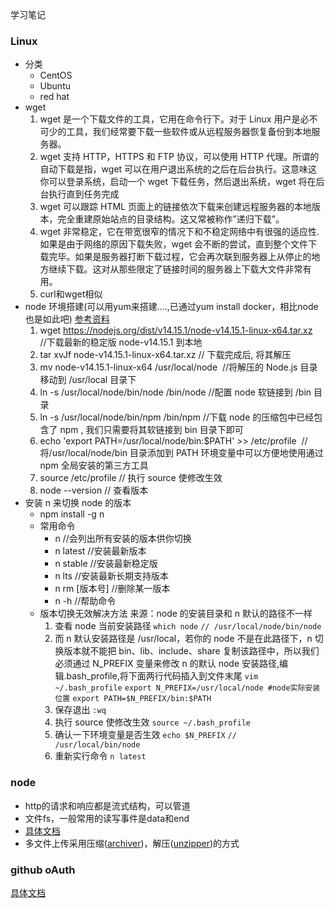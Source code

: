 学习笔记

### Linux
- 分类
  * CentOS
  * Ubuntu
  * red hat
- wget
  1. wget 是一个下载文件的工具，它用在命令行下。对于 Linux 用户是必不可少的工具，我们经常要下载一些软件或从远程服务器恢复备份到本地服务器。
  2. wget 支持 HTTP，HTTPS 和 FTP 协议，可以使用 HTTP 代理。所谓的自动下载是指，wget 可以在用户退出系统的之后在后台执行。这意味这你可以登录系统，启动一个 wget 下载任务，然后退出系统，wget 将在后台执行直到任务完成
  3. wget 可以跟踪 HTML 页面上的链接依次下载来创建远程服务器的本地版本，完全重建原始站点的目录结构。这又常被称作”递归下载”。
  4. wget 非常稳定，它在带宽很窄的情况下和不稳定网络中有很强的适应性.如果是由于网络的原因下载失败，wget 会不断的尝试，直到整个文件下载完毕。如果是服务器打断下载过程，它会再次联到服务器上从停止的地方继续下载。这对从那些限定了链接时间的服务器上下载大文件非常有用。
  5. curl和wget相似
- node 环境搭建(可以用yum来搭建....,已通过yum install docker，相比node也是如此吧)
  [参考资料](https://www.jianshu.com/p/9e648a1effb8)
  1. wget https://nodejs.org/dist/v14.15.1/node-v14.15.1-linux-x64.tar.xz  
     //下载最新的稳定版 node-v14.15.1 到本地
  2. tar xvJf node-v14.15.1-linux-x64.tar.xz
     // 下载完成后, 将其解压
  3. mv node-v14.15.1-linux-x64 /usr/local/node 
     //将解压的 Node.js 目录移动到 /usr/local 目录下
  4. ln -s /usr/local/node/bin/node /bin/node
     //配置 node 软链接到 /bin 目录
  5. ln -s /usr/local/node/bin/npm /bin/npm
     //下载 node 的压缩包中已经包含了 npm , 我们只需要将其软链接到 bin 目录下即可
  6. echo 'export PATH=/usr/local/node/bin:$PATH' >> /etc/profile 
     //将/usr/local/node/bin 目录添加到 PATH 环境变量中可以方便地使用通过 npm 全局安装的第三方工具
  7. source /etc/profile
     // 执行 source 使修改生效
  8. node --version
     // 查看版本
- 安装 n 来切换 node 的版本
  - npm install -g n
  - 常用命令
    - n //会列出所有安装的版本供你切换
    - n latest //安装最新版本
    - n stable //安装最新稳定版
    - n lts //安装最新长期支持版本
    - n rm \[版本号] //删除某一版本
    - n -h //帮助命令
  - 版本切换无效解决方法
    来源：node 的安装目录和 n 默认的路径不一样
    1. 查看 node 当前安装路径
       `which node`
       `// /usr/local/node/bin/node`
    2. 而 n 默认安装路径是 /usr/local，若你的 node 不是在此路径下，n 切换版本就不能把 bin、lib、include、share 复制该路径中，所以我们必须通过 N_PREFIX 变量来修改 n 的默认 node 安装路径,编辑.bash_profile,将下面两行代码插入到文件末尾
       `vim ~/.bash_profile`
       `export N_PREFIX=/usr/local/node #node实际安装位置`
       `export PATH=$N_PREFIX/bin:$PATH`
    3. 保存退出
       `:wq`
    4. 执行 source 使修改生效
       `source ~/.bash_profile`
    5. 确认一下环境变量是否生效
       `echo $N_PREFIX`
       `// /usr/local/bin/node`
    6. 重新实行命令
       `n latest`


### node

- http的请求和响应都是流式结构，可以管道
- 文件fs，一般常用的读写事件是data和end
- [具体文档](https://nodejs.org/docs/latest-v13.x/api/stream.html#stream_class_stream_readable)
- 多文件上传采用压缩([archiver](https://www.npmjs.com/package/archiver))，解压([unzipper](https://www.npmjs.com/package/unzipper))的方式

### github oAuth

[具体文档](https://docs.github.com/en/developers/apps/authorizing-oauth-apps)